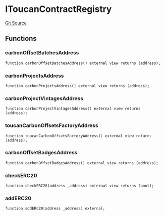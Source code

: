 # IToucanContractRegistry
[Git Source](https://github.com/KlimaDAO/klimadao-solidity/blob/b4fb0f4685d5fe4c80ffc162389dfe0abdfe9f39/src/retirement_v1/interfaces/IToucanContractRegistry.sol)


## Functions
### carbonOffsetBatchesAddress


```solidity
function carbonOffsetBatchesAddress() external view returns (address);
```

### carbonProjectsAddress


```solidity
function carbonProjectsAddress() external view returns (address);
```

### carbonProjectVintagesAddress


```solidity
function carbonProjectVintagesAddress() external view returns (address);
```

### toucanCarbonOffsetsFactoryAddress


```solidity
function toucanCarbonOffsetsFactoryAddress() external view returns (address);
```

### carbonOffsetBadgesAddress


```solidity
function carbonOffsetBadgesAddress() external view returns (address);
```

### checkERC20


```solidity
function checkERC20(address _address) external view returns (bool);
```

### addERC20


```solidity
function addERC20(address _address) external;
```

